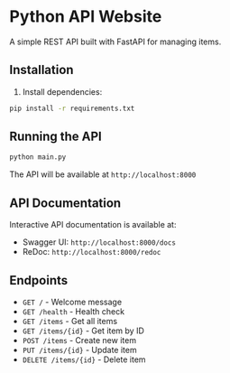 # Python API Website

A simple REST API built with FastAPI for managing items.

## Installation

1. Install dependencies:
```bash
pip install -r requirements.txt
```

## Running the API

```bash
python main.py
```

The API will be available at `http://localhost:8000`

## API Documentation

Interactive API documentation is available at:
- Swagger UI: `http://localhost:8000/docs`
- ReDoc: `http://localhost:8000/redoc`

## Endpoints

- `GET /` - Welcome message
- `GET /health` - Health check
- `GET /items` - Get all items
- `GET /items/{id}` - Get item by ID
- `POST /items` - Create new item
- `PUT /items/{id}` - Update item
- `DELETE /items/{id}` - Delete item